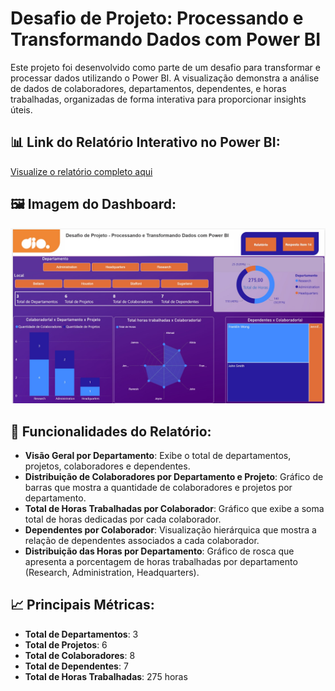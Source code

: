 # Desafio de Projeto: Processando e Transformando Dados com Power BI

Este projeto foi desenvolvido como parte de um desafio para transformar e processar dados utilizando o Power BI. A visualização demonstra a análise de dados de colaboradores, departamentos, dependentes, e horas trabalhadas, organizadas de forma interativa para proporcionar insights úteis.

## 📊 Link do Relatório Interativo no Power BI:
[Visualize o relatório completo aqui](https://app.powerbi.com/links/G1C6XGEHs_?ctid=6787a871-e460-447e-be37-499b9704d628&pbi_source=linkShare)

## 🖼️ Imagem do Dashboard:

![Dashboard Power BI](https://github.com/rhuanvictor/Processando_e_Transformando_Dados_com_Power_BI/blob/main/dashboard.jpg)

## 🧩 Funcionalidades do Relatório:

- **Visão Geral por Departamento**: Exibe o total de departamentos, projetos, colaboradores e dependentes.
- **Distribuição de Colaboradores por Departamento e Projeto**: Gráfico de barras que mostra a quantidade de colaboradores e projetos por departamento.
- **Total de Horas Trabalhadas por Colaborador**: Gráfico que exibe a soma total de horas dedicadas por cada colaborador.
- **Dependentes por Colaborador**: Visualização hierárquica que mostra a relação de dependentes associados a cada colaborador.
- **Distribuição das Horas por Departamento**: Gráfico de rosca que apresenta a porcentagem de horas trabalhadas por departamento (Research, Administration, Headquarters).

## 📈 Principais Métricas:

- **Total de Departamentos**: 3
- **Total de Projetos**: 6
- **Total de Colaboradores**: 8
- **Total de Dependentes**: 7
- **Total de Horas Trabalhadas**: 275 horas
